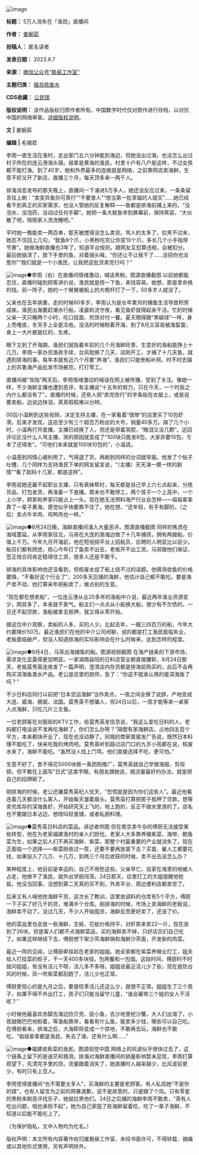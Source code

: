 ![image](https://chinadigitaltimes.net/chinese/files/2023/09/post-700039-64fbb4de5be10.)




**标题：** 5万人消失在「渔民」直播间  

**作者：** [姜婉茹](https://chinadigitaltimes.net/space/极昼工作室)  

**投稿人：** 匿名读者  

**发表日期：** 2023.9.7  

**来源：** [微信公众号“极昼工作室”](https://web.archive.org/web/https://mp.weixin.qq.com/s/n19ESfpdYySTYp25L1wYdQ)  

**主题归类：** [福岛核废水](https://chinadigitaltimes.net/space/福岛核废水)  

**CDS收藏：** [公民馆](https://chinadigitaltimes.net/space/%E5%85%AC%E6%B0%91%E9%A6%86)  

**版权说明：** 该作品版权归原作者所有。中国数字时代仅对原作进行存档，以对抗中国的网络审查。[详细版权说明](https://chinadigitaltimes.net/chinese/copyright)。


**文** **|** 姜婉茹


**编辑** **|**  毛翊君


李雨一直生活在渔村，走出家门五六分钟能到海边，但她没出过海，也没怎么出过村子所在的连云港海头镇。祖辈是黄海的渔民，村里十户有八户是这样，不过女孩都不能打渔。到了40岁，她和外界最多的连接就是网络，之前靠网店卖海鲜，生意不好又开了新店，直播三个月，每天顶多来一两千人。


排海消息发布的那天晚上，直播间一下涌进5万多人，她还没反应过来，一条条留言往上刷：“卖变异鱼你可真行”“不要害人”“想当第一批享辐的人就买”……她已经看不到真正的买家需求，也没人管她的反复解释——鱼都是排海前捕上来的，“没泡水，没泡药，没动过任何手脚”。她把一条大鱿鱼举到屏幕前，保持笑容，“大伙散了吧，陪陪家人洗洗睡吧。”


平时她一晚能卖一两百单，那天被搅得没怎么卖货。骂人的太多了，拉黑不过来，她忍不住回上几句，“鱿鱼8个爪，小黑粉吃完让你变10个爪，多长几个小手指带节奏”。她做海鲜直播也3年了，知道平台规则，跟网友互怼算违规，会被扣分。最后她崩溃了，放下手里的鱼，对着镜头喊，“你还让不让我干了……没招你也没惹你”“我们就是一个小渔民，让我把这批货卖完行吗？”


![image](https://chinadigitaltimes.net/chinese/files/2023/09/post-700039-64fbb4de6f56b.png)●李雨（右）在直播间情绪激动，喊话黑粉。图源直播截图
以前她都能忍住，直播时碰到顾客讲价说，渔民就是捞一下鱼，来钱容易。她想，那是拿命换的钱。前一阵子，她的一个舅舅被船上的大桅杆打了一下，50多岁人就没了。


父亲也在去年病重，走的时候60多岁，李雨认为是长年累月的捕鱼生活导致积劳成疾。渔民出海要赶潮水行船，凌晨轮流守夜，看见鱼虾就得起来干活。忙的时候父亲一天只睡两个小时，吃口挂面、煎饼对付一餐。夏天晒得跟“黑碳球”一样，身上秃噜皮，冬天手上全是冻疮。没活的时候盼着开海，到了8月又容易被海蜇蛰，身上一大片都是红的，生疼。


眼下又到了开海期，渔民们就指着年前的几个月海鲜旺季，生意好的渔船能挣上十几万。李雨一家办完渔政手续，台风耽搁了几天，店刚开工，才捕了十几天鱼，就遇到排海的事。每年本就有近六个月要“养海”，渔民们只能修船补网，时不时去镇上的苏鲁海产品批发市场搬货，打打零工。


直播间被“攻陷”两天后，李雨情绪激动的喊话在网上被传播，受到了关注。像她一样，不少海鲜主播也遭到恶评，有主播说“十五年的努力，只在今天，一个时辰之内什么都没有了”。直播的时候，还有人把“卖完改行”的字条贴在衣服上，或是说要卖船，边说边抹泪，真真假假难以分辨。


00后小温刷到这些视频，决定支持主播，在一家看着“很惨”的店里买了10包虾滑。后来才发现，这店至少有三个超百万粉丝的大号，销量40多万。隔了几个小时，小温再打开直播，主播已经换了人，但还是带着哭腔，“眼泪又没几颗”。这回评论区没什么人骂主播，哭的原因就变成了“100块只能发8包，大家非要10包，亏本了还得发”。“可他们本来就是100块10包的”，小温说。


小温感到同情心被利用了，气得退了货，再刷到同样的台词就举报。他发了个帖子吐槽，几个同样为支持渔民下单的网友留言说，“（主播）天天演一模一样的剧情”“看了起码十几家，都是这样”。


李雨说她还雇不起职业主播，只有表妹帮衬，每天都是自己早上六七点起来，分拣货品、打包发货，再准备一下直播。周末也不敢停工，两个孩子一个上高中，一个上小学，顾家和养家只能占上一头。现在她无法预料海产行业会怎样——祖祖辈辈靠了一辈子黄海，感觉似乎快要靠不住了。她在想，“还年轻，有手有脚的，（之后）卖点牛羊肉、鸡鸭肉也一样。”


![image](https://chinadigitaltimes.net/chinese/files/2023/09/post-700039-64fbb4de89520.png)●8月24日晚，海鲜直播间涌入大量恶评。图源直播截图
同样的焦虑在海域蔓延。从李雨家往北，马哥在大连的渤海边做了十几年捕捞，拥有两艘船，价值上千万。今年九月开海前，他在短视频平台上招船员，应聘的人明显比以前少。船员们都有顾虑，担心今年打了鱼卖不出去，老板开不出工资。马哥跟他们保证，签正规合同肯定稳得住工资，很多人还是不敢干。


排海的具体影响他还没看到，但核废水成了船上绕不过的话题。他猜测收鱼的价格要降，“不看好这个行业了”，200多天后捕的海鲜，他估计自己都不敢吃。要是海产卖不动，他打算来年把船卖了，做点别的生意。


“现在都在想卖船”，一位连云港从业20多年的渔船中介说，最近两年渔业资源变少，网具多了，本来就不景气。船主们一点点从小船换大船，很少有不欠债的，一旦还不起贷款，渔船被拿去抵押，就又得从零开始。


据这位中介观察，卖船的人多，买的人少。比起去年，一艘三四百万的船，今年大约要降价50万。最近渔民们在他的中介公司闲聊，说的都是打工渔民面临失业，老板面临破产，但没人知道排海的实际影响会在什么时候来，达到怎样的程度。


![image](https://chinadigitaltimes.net/chinese/files/2023/09/post-700039-64fbb4de95cf0.)●9月4日，马哥出海捕鱼的船。图源视频截图
在海产链条的下游市场，需求变化显露得更加明显。一家湖南益阳的日料店营业额直接腰斩，8月24日那天，老板莫秀英连夜发了一篇声明，澄清店内存货都是排海前购买的，此后不会再购买深海鱼类水产品。老公是店里的厨师，急了：“你这不就承认用的是深海鱼了吗？”


不少日料店同行以前把“日本空运海鲜”当作卖点，一夜之间全换了说辞，产地变成大连、威海、挪威、法国。莫秀英不想骗人，但24日以后，一周才能等来一桌客人点海鲜，只吃几片三文鱼。


一位老顾客在对面街的KTV工作，给莫秀英发信息说，“我这么爱吃日料的人，老妈都打电话说不准再吃海鲜了，你们怎么办呀？”隔壁有家海鲜店，占地四五百个平方，本来都快开业了，现在也没动静了。同城的商家直接发广告说，既然日本料理不能吃了，快来吃我的烤肉吧。莫秀英听到路过店门口的九岁小孩都在说，核废水来了，海鲜不能吃。“虽然没人找上门骂，他们直接选择不吃，更可怕。”


生意不好了，舍不得花5000块做一条团购推广，莫秀英就自己学做海报、剪视频，但不敢在上面写“日式”这类字眼。有朋友跟她说，搞流量最好的办法，就是把自己的招牌砸了。


刚排海的时候，老公还嫌莫秀英杞人忧天，“恐慌就是因为你们这些人”。最近他看连着几天都没什么客人，开始每天皱着眉头。莫秀英打算把房子抵押了贷款，想等卖完库存的深海鱼虾，开始研究天上飞的，地上跑的，反正不做水里游的了。店名也不要跟日本沾边，想改叫轻食铺，或者私厨料理。


![image](https://chinadigitaltimes.net/chinese/files/2023/09/post-700039-64fbb4dea0406.)●莫秀英日料店的菜品。讲述者供图
但在南京卖牛杂的傅厨无法接受某些转型，他在为老家福建渔村的亲人们担忧。老家人大多靠养殖紫菜、海带、鲍鱼菜为生，如果之后人们不再买海鲜、紫菜，那整个村最重要的产业就消失了。现在正面临一个选择——紫菜刚收过一茬，还要不要再放苗下去？买苗、雇人工都要花钱，如果投入了几万、十几万，到两三个月后收获的时候，卖不出去该怎么办？


某种程度上，他目前是幸运的，自己不用愁这些。父亲早亡，自家在海里的地被人占走，他做不了渔民，就外出学厨闯荡。24日那天，店里打工的大姐提醒他抢盐，他没当回事，没想到第二天真的买不到，外卖平台、周边便利店都卖空了。


后来又有人喊他抢海鲜干货，这次长了教训，店里放调料的仓库有5个平方，傅厨一下子买了好几千的货，堆满半个仓库。刚排海的时候，市场上卖海鲜的老板说，海鲜卖不动了。没过几天，不少人开始囤货，海鲜反而更好卖了，还涨了价。


他的菜品里也会放一些海鲜，生蚝、花蛤价格持平，对虾原来卖22一斤，现在涨到了26块。但是客人们都不点海鲜菜品，买的海鲜卖不掉，只好店员们自己吃了。如果这样继续下去，傅厨想下架沙茶海鲜锅和海鲜沙茶面，开发新的肉菜。


最近一阵的见闻，让傅厨牵挂起在老家的姐姐。她全家都在紫菜养殖业打工，姐夫给人打挂菜的桩子，干一天400多块钱，包两餐和一包烟。这段时间，傅厨时不时就问姐姐，有没有活儿干呀，活儿多不多呀。姐姐说最近活儿少了些，现在是防台风的时候，风一吹紫菜都刮跑了，活儿少也正常。


傅厨更担心的是九月之后，要是旺季活儿还这么少，就很不正常。姐姐生了三个孩子，如果不得不外出打工，孩子们只能当留守儿童，“谁会雇带三个娃的女人干活呢？”


小时候他最喜欢赤脚去海边捡贝壳、捉小鱼，去沙地里挖沙蟹，大人们出海了，小孩就眼巴巴地盼着，等渔船靠岸，看看有什么鱼，能卖多少钱，哪些可以自己吃。在傅厨看来，排海之后，大海即将变成一个禁地，不敢再去玩，海鲜也不敢吃，“祖祖辈辈都是渔民，失去了海，还有什么啊……”


![image](https://chinadigitaltimes.net/chinese/files/2023/09/post-700039-64fbb4deb1e77.png)●福建收紫菜的渔民。图源视觉中国
网络上的风波似乎很快过去了，这个链条上留下的是迷茫和猜测。排海对海鲜直播间的销量影响暂未显现，李雨打算观望下，先清完手里的货。流量跟着消失了，她直播时人越来越少，比风波前更少，有时只有上百人。


李雨觉得直播间“也不需要太多人”，买海鲜的主要是老顾客。有人私信她“不是你的错”，也有人留言为之前的网暴道歉，说不是故意的，只是跟了个风。只有零星的黑粉来刷恶评找乐子，她就拉黑他们。24日之后捕的海鲜李雨不敢卖，“真有人吃出问题，咱也承担不起”。她为自己家囤了些海鲜留着吃，吃了一辈子海鲜，不知道以后能不能吃上了。


（为保护隐私，文中人物均为化名。）


版权声明：本文所有内容著作权归属极昼工作室，未经书面许可，不得转载、摘编或以其他形式使用，另有声明除外。











